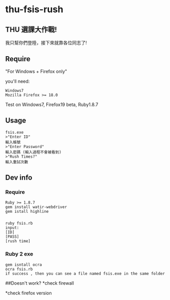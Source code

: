 thu-fsis-rush
=============
## THU 選課大作戰!
  我只幫你們登陸，接下來就靠各位同志了!
## Require
  "For Windows + Firefox only"
  
  you'll need:
  
    Windows7
    Mozilla Firefox >= 18.0
  
  Test on Windows7, Firefox19 beta, Ruby1.8.7
## Usage
    fsis.exe 
    >"Enter ID"
    輸入帳號
    >"Enter Password"
    輸入密碼 (輸入過程不會被看到)
    >"Rush Times?"
    輸入重試次數
## Dev info
### Require
    Ruby >= 1.8.7 
    gem install watir-webdriver
    gem istall highline
###
    ruby fsis.rb
    input:
    [ID]
    [PASS]
    [rush time]
  
### Ruby 2 exe
    gem isntall ocra
    ocra fsis.rb
    if success , then you can see a file named fsis.exe in the same folder

##Doesn't work?
*check firewall

*check firefox version

